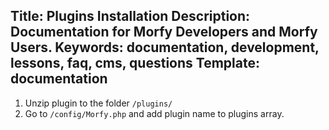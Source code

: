 Title: Plugins Installation
Description: Documentation for Morfy Developers and Morfy Users.
Keywords: documentation, development, lessons, faq, cms, questions
Template: documentation
----

1. Unzip plugin to the folder ```/plugins/```
2. Go to ```/config/Morfy.php``` and add plugin name to plugins array.
